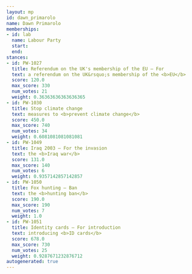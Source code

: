```yaml
---
layout: mp
id: dawn_primarolo
name: Dawn Primarolo
memberships:
- id: lab
  name: Labour Party
  start: 
  end: 
stances:
- id: PW-1027
  title: Referendum on the UK's membership of the EU — For
  text: a referendum on the UK&rsquo;s membership of the <b>EU</b>
  score: 120.0
  max_score: 330
  num_votes: 21
  weight: 0.36363636363636365
- id: PW-1030
  title: Stop climate change
  text: measures to <b>prevent climate change</b>
  score: 450.0
  max_score: 740
  num_votes: 34
  weight: 0.6081081081081081
- id: PW-1049
  title: Iraq 2003 — For the invasion
  text: the <b>Iraq war</b>
  score: 131.0
  max_score: 140
  num_votes: 6
  weight: 0.9357142857142857
- id: PW-1050
  title: Fox hunting — Ban
  text: the <b>hunting ban</b>
  score: 190.0
  max_score: 190
  num_votes: 7
  weight: 1.0
- id: PW-1051
  title: Identity cards — For introduction
  text: introducing <b>ID cards</b>
  score: 678.0
  max_score: 730
  num_votes: 25
  weight: 0.9287671232876712
autogenerated: true
---
```

